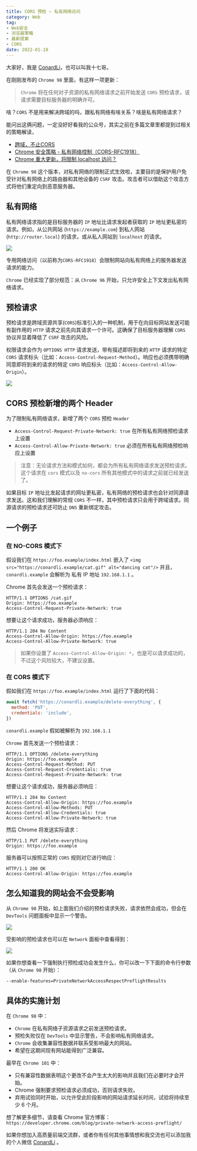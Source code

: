 ```yaml
---
title: CORS 预检 — 私有网络访问
category: Web
tag: 
- Web安全
- 浏览器策略
- 最新提案
- CORS
date: 2022-01-10	
---
```


大家好，我是 [ConardLi](https://mp.weixin.qq.com/s?__biz=Mzk0MDMwMzQyOA==&mid=2247493407&idx=1&sn=41b8782a3bdc75b211206b06e1929a58&chksm=c2e11234f5969b22a0d7fd50ec32be9df13e2caeef186b30b5d653836b0725def8ccd58a56cf#rd)，也可以叫我十七哥。


在刚刚发布的 `Chrome 98` 里面，有这样一项更新：

> `Chrome` 将在任何对子资源的私有网络请求之前开始发送 `CORS` 预检请求，该请求需要目标服务器的明确许可。

啥？`CORS` 不是用来解决跨域的吗，跟私有网络有啥关系？啥是私有网络请求？

能问出这俩问题，一定没好好看我的公众号，其实之前在多篇文章里都提到过相关的策略解读，

- [跨域，不止CORS](https://mp.weixin.qq.com/s?__biz=Mzk0MDMwMzQyOA==&mid=2247490585&idx=1&sn=50f95cbe025007a0a8d47b4a5afe9b98&chksm=c2e2e932f5956024a2613ea9d21281539ea9a39b22ce2765e92c4c4cb359575bbc1cf3a3c6be&token=505539647&lang=zh_CN#rd)
- [Chrome 安全策略 - 私有网络控制（CORS-RFC1918）](https://mp.weixin.qq.com/s?__biz=Mzk0MDMwMzQyOA==&mid=2247490699&idx=1&sn=ddd363e820f4037c7c17142dbe538fde&chksm=c2e2e9a0f59560b62dfc5aef251546d92b48f688975c08952cbc71f717b48053b9b32098df94&token=505539647&lang=zh_CN#rd)
- [Chrome 重大更新，将限制 localhost 访问？](https://mp.weixin.qq.com/s?__biz=Mzk0MDMwMzQyOA==&mid=2247490866&idx=1&sn=375807f87963042b69394b42df09e62e&chksm=c2e2e819f595610f2e02dbdd336b2b6e879211f085e19f5d71214f575c22c0e98bcaefbf26e1&token=505539647&lang=zh_CN#rd)

在  `Chrome 98` 这个版本，对私有网络的限制正式生效啦，主要目的是保护用户免受针对私有网络上的路由器和其他设备的 `CSRF` 攻击。攻击者可以借助这个攻击方式将他们重定向到恶意服务器。


## 私有网络

私有网络请求指的是目标服务器的 `IP` 地址比请求发起者获取的 `IP` 地址更私密的请求。例如，从公共网站 (`https://example.com`) 到私人网站 (`http://router.local`) 的请求，或从私人网站到 `localhost` 的请求。


![](https://p3-juejin.byteimg.com/tos-cn-i-k3u1fbpfcp/3afcf1a56a694958b312bc051defe76b~tplv-k3u1fbpfcp-zoom-1.image)

专用网络访问（以前称为`CORS-RFC1918`）会限制网站向私有网络上的服务器发送请求的能力。


`Chrome` 已经实现了部分规范：从 `Chrome 96` 开始，只允许安全上下文发出私有网络请求。


## 预检请求

预检请求是跨域资源共享(`CORS`)标准引入的一种机制，用于在向目标网站发送可能有副作用的 `HTTP` 请求之前先向其请求一个许可。这确保了目标服务器理解 `CORS` 协议并显着降低了 `CSRF` 攻击的风险。

权限请求会作为 `OPTIONS HTTP` 请求发送，带有描述即将到来的 `HTTP` 请求的特定 `CORS` 请求标头（比如：`Access-Control-Request-Method`）。响应也必须携带明确同意即将到来的请求的特定 `CORS` 响应标头（比如：`Access-Control-Allow-Origin`）。

![](https://p3-juejin.byteimg.com/tos-cn-i-k3u1fbpfcp/f78b98e4e6cb4cee86d734562ede624b~tplv-k3u1fbpfcp-zoom-1.image)

## CORS 预检新增的两个 Header

为了限制私有网络请求，新增了两个 `CORS` 预检 `Header`


- `Access-Control-Request-Private-Network: true` 在所有私有网络预检请求上设置
- `Access-Control-Allow-Private-Network: true` 必须在所有私有网络预检响应上设置

> 注意：无论请求方法和模式如何，都会为所有私有网络请求发送预检请求。这个请求在 `cors` 模式以及 `no-cors` 所有其他模式中的请求之前就已经发送了。


如果目标 `IP` 地址比发起请求的网址更私密，私有网络的预检请求也会针对同源请求发送。这和我们理解的常规 `CORS` 不一样，其中预检请求只会用于跨域请求。同源请求的预检请求还可防止 `DNS` 重新绑定攻击。

## 一个例子

### 在 NO-CORS 模式下

假设我们在 `https://foo.example/index.html` 嵌入了 `<img src="https://conardli.example/cat.gif" alt="dancing cat"/>` 并且， `conardli.example` 会解析为 私有 IP 地址 `192.168.1.1` 。

Chrome 首先会发送一个预检请求：

```
HTTP/1.1 OPTIONS /cat.gif
Origin: https://foo.example
Access-Control-Request-Private-Network: true
```

想要让这个请求成功，服务器必须响应：

```
HTTP/1.1 204 No Content
Access-Control-Allow-Origin: https://foo.example
Access-Control-Allow-Private-Network: true
```

> 如果你设置了 `Access-Control-Allow-Origin: *`，也是可以请求成功的，不过这个风险较大，不建议设置。

### 在 CORS 模式下

假如我们在 `https://foo.example/index.html` 运行了下面的代码：

```js
await fetch('https://conardli.example/delete-everything', {
  method: 'PUT',
  credentials: 'include',
})
```

`conardli.example` 假如被解析为 `192.168.1.1`

`Chrome` 首先发送一个预检请求：
```
HTTP/1.1 OPTIONS /delete-everything
Origin: https://foo.example
Access-Control-Request-Method: PUT
Access-Control-Request-Credentials: true
Access-Control-Request-Private-Network: true
```
想要让这个请求成功，服务器必须响应：
```
HTTP/1.1 204 No Content
Access-Control-Allow-Origin: https://foo.example
Access-Control-Allow-Methods: PUT
Access-Control-Allow-Credentials: true
Access-Control-Allow-Private-Network: true
```

然后 Chrome 将发送实际请求：

```
HTTP/1.1 PUT /delete-everything
Origin: https://foo.example
```

服务器可以按照正常的 `CORS` 规则对它进行响应：

```
HTTP/1.1 200 OK
Access-Control-Allow-Origin: https://foo.example
```

## 怎么知道我的网站会不会受影响

从 `Chrome 98` 开始，如上面我们介绍的预检请求失败，请求依然会成功，但会在 `DevTools` 问题面板中显示一个警告。


![](https://p3-juejin.byteimg.com/tos-cn-i-k3u1fbpfcp/06f41357f89e443a9a6f12723646ca91~tplv-k3u1fbpfcp-zoom-1.image)

受影响的预检请求也可以在 `Network` 面板中查看得到：


![](https://p3-juejin.byteimg.com/tos-cn-i-k3u1fbpfcp/fb6b6aec1db64630b4fb215fcfe5d4f3~tplv-k3u1fbpfcp-zoom-1.image)


如果你想查看一下强制执行预检成功会发生什么，你可以改一下下面的命令行参数（从 `Chrome 98` 开始）：
```
--enable-features=PrivateNetworkAccessRespectPreflightResults
```

## 具体的实施计划

在 `Chrome 98` 中：
- `Chrome` 在私有网络子资源请求之前发送预检请求。
- 预检失败仅在 `DevTools` 中显示警告，不会影响私有网络请求。
- `Chrome` 会收集兼容性数据并联系受影响最大的网站。
- 希望在这期间现有网站能得到广泛兼容。

最早在 `Chrome 101` 中：
- 只有兼容性数据表明这个更改不会产生太大的影响并且我们在必要时才会开始。
- Chrome 强制要求预检请求必须成功，否则请求失败。
- 弃用试验同时开始，以允许受此阶段影响的网站请求延长时间，试验将持续至少 6 个月。

想了解更多细节，请查看 Chrome 官方博客：`https://developer.chrome.com/blog/private-network-access-preflight/`


如果你想加入高质量前端交流群，或者你有任何其他事情想和我交流也可以添加我的个人微信 [ConardLi](https://mp.weixin.qq.com/s?__biz=Mzk0MDMwMzQyOA==&mid=2247493407&idx=1&sn=41b8782a3bdc75b211206b06e1929a58&chksm=c2e11234f5969b22a0d7fd50ec32be9df13e2caeef186b30b5d653836b0725def8ccd58a56cf#rd) 。
